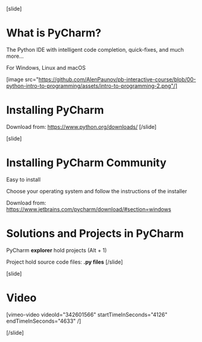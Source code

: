 [slide]
# What is PyCharm?
The Python IDE with intelligent code completion, quick-fixes, and much more…

For Windows, Linux and macOS

[image src="https://github.com/AlenPaunov/pb-interactive-course/blob/00-python-intro-to-programming/assets/intro-to-programming-2.png"/]

# Installing PyCharm
Download from: https://www.python.org/downloads/
[/slide]

[slide]
# Installing PyCharm Community
Easy to install 

Choose your operating system and follow the instructions of the installer

Download from: https://www.jetbrains.com/pycharm/download/#section=windows

# Solutions and Projects in PyCharm
PyCharm **explorer** hold projects (Alt + 1)

Project hold source code files: **.py files**
[/slide]

[slide]
# Video

[vimeo-video videoId="342601566" startTimeInSeconds="4126" endTimeInSeconds="4633" /]

[/slide]